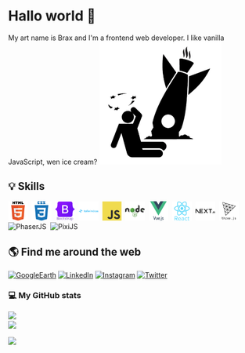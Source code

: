 # Hallo world 👋

My art name is Brax and I'm a frontend web developer. I like vanilla JavaScript, wen ice cream?
<img style="height: 250px;" src="./rocket-stickman.gif" alt="404 LOL">

## 💡 Skills

<img src="https://github.com/devicons/devicon/blob/master/icons/html5/html5-original-wordmark.svg" title="Html5" alt="Html5" width="40" height="40"/>&nbsp;
<img src="https://github.com/devicons/devicon/blob/master/icons/css3/css3-plain-wordmark.svg"  title="CSS3" alt="CSS" width="40" height="40"/>&nbsp;
<img src="https://github.com/devicons/devicon/blob/master/icons/bootstrap/bootstrap-original-wordmark.svg"  title="Bootstrap" alt="Bootstrap" width="40" height="40"/>&nbsp;
<img src="https://github.com/devicons/devicon/blob/master/icons/tailwindcss/tailwindcss-plain-wordmark.svg" title="TailwindCSS" alt="TailwindCSS" width="40" height="40"/>&nbsp;
<img src="https://github.com/devicons/devicon/blob/master/icons/javascript/javascript-original.svg" title="JavaScript" alt="JavaScript" width="40" height="40"/>&nbsp;
<img src="https://github.com/devicons/devicon/blob/master/icons/nodejs/nodejs-original-wordmark.svg"  title="NodeJS" alt="NodeJS" width="40" height="40"/>&nbsp;
<img src="https://github.com/devicons/devicon/blob/master/icons/vuejs/vuejs-original-wordmark.svg" title="VueJS" alt="VueJS" width="40" height="40"/>&nbsp;
<img src="https://github.com/devicons/devicon/blob/master/icons/react/react-original-wordmark.svg"  title="React" alt="React" width="40" height="40"/>&nbsp;
<img src="https://github.com/devicons/devicon/blob/master/icons/nextjs/nextjs-original-wordmark.svg"  title="NextJS" alt="NextJS" width="40" height="40"/>&nbsp;
<img src="https://github.com/devicons/devicon/blob/master/icons/threejs/threejs-original-wordmark.svg" title="ThreeJS" alt="ThreeJS" width="40" height="40"/>&nbsp;
<img src="https://zelig880.com/wp-content/uploads/2017/07/img.png" title="PhaserJS" alt="PhaserJS" height="40"/>&nbsp;
<img src="https://pixijs.com/images/logo.svg" title="PixiJS" alt="PixiJS" height="30"/>

## 🌎 Find me around the web

[![GoogleEarth](https://img.shields.io/badge/Portfolio-8A2BE2?logo=googleearth&logoColor=white)](https://0xbrax.dev) [![LinkedIn](https://img.shields.io/badge/LinkedIn-%230077B5.svg?logo=linkedin&logoColor=white)](https://www.linkedin.com/in/marco-braccini/) [![Instagram](https://img.shields.io/badge/Instagram-%23E4405F.svg?logo=Instagram&logoColor=white)](https://www.instagram.com/0xbrax)  [![Twitter](https://img.shields.io/badge/Twitter-%231DA1F2.svg?logo=Twitter&logoColor=white)](https://twitter.com/0xbrax)


### 💻 My GitHub stats

![](https://github-readme-stats.vercel.app/api?username=0xbrax&theme=swift&include_all_commits=true&show_icons=true)<br />
![](https://github-readme-stats.vercel.app/api/top-langs/?username=0xbrax&theme=swift&layout=compact)

[![](https://visitcount.itsvg.in/api?id=0xbrax&label=Profile%20Views&color=12&icon=5&pretty=true)](https://visitcount.itsvg.in)

